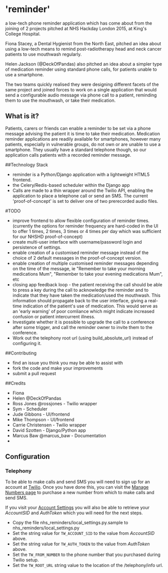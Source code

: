# 'reminder'
a low-tech phone reminder application which has come about from the joining of 2 projects pitched at NHS Hackday London 2015, at King's College Hospital.

Fiona Stacey, a Dental Hygienist from the North East, pitched an idea about using a low-tech means to remind post-radiotherapy head and neck cancer patients to use mouthwash regularly.

Helen Jackson (@DeckOfPandas) also pitched an idea about a simpler type of medication reminder using standard phone calls, for patients unable to use a smartphone.

The two teams quickly realised they were designing different facets of the same project and joined forces to work on a single application that would send a configurable audio message via phone call to a patient, reminding them to use the mouthwash, or take their medication.

## What is it?
Patients, carers or friends can enable a reminder to be set via a phone message advising the patient it is time to take their medication. Medication reminder applications are readily available for smartphones, however many patients, especially in vulnerable groups, do not own or are unable to use a smartphone. They usually have a standard telephone though, so our application calls patients with a recorded reminder message.

##Technology Stack
* reminder is a Python/Django application with a lightweight HTML5 frontend.
* the Celery/Redis-based scheduler within the Django app
* Calls are made to a thin wrapper around the Twilio API, enabling the application to place a telephone call or send an SMS. The current 'proof-of-concept' is set to deliver one of two prerecorded audio files.

#TODO
* improve frontend to allow flexible configuration of reminder times. (currently the options for reminder frequency are hard-coded in the UI to offer 1 times, 2 times, 3 times or 4 times per day which was sufficient for our NHSHD proof-of-concept)
* create multi-user interface with username/password login and persistence of settings.
* enable creation of a customised reminder message instead of the choice of 2 default messages in the proof-of-concept version.
* enable creation of multiple customised reminder messages depending on the time of the message, ie "Remember to take your morning medications Mum", "Remember to take your evening medications Mum", etc
* closing app feedback loop - the patient receiving the call should be able to press a key during the call to acknowledge the reminder and to indicate that they have taken the medication/used the mouthwash. This information should propagate back to the user interface, giving a real-time indication of the patient's use of medication. This would serve as an 'early warning' of poor comliance which might indicate increased confusion or patient intercurrent illness.
* Investigate whether it is possible to upgrade the call to a conference after some trigger, and call the reminder owner to invite them to the conference.
* Work out the telephony root url (using build_absolute_url) instead of configuring it.

##Contributing
* find an issue you think you may be able to assist with
* fork the code and make your improvements
* submit a pull request

##Credits
* Fiona
* Helen @DeckOfPandas
* Ross Jones @rossjones - Twilio wrapper
* Sym - Scheduler
* Jude Gibbons - UI/frontend
* Mike Thompson - UI/frontend
* Carrie Christensen - Twilio wrapper
* David Szotten - Django/Python app
* Marcus Baw @marcus_baw - Documentation
* 


## Configuration

### Telephony

To be able to make calls and send SMS you will need to sign up for an account at [Twilio](https://www.twilio.com). Once you have done this, you can visit the [Manage Numbers page](https://www.twilio.com/user/account/phone-numbers/incoming) to purchase a new number from which to make calls and send SMS.

If you visit your [Account Settings](https://www.twilio.com/user/account/settings) you will also be able to retrieve your *AccountSID* and *AuthToken* which you will need for the next steps.


   * Copy the file nhs_reminders/local_settings.py.sample to nhs_reminders/local_settings.py
   * Set the string value for ```TW_ACCOUNT_SID``` to the value from *AccountSID* above.
   * Set the string value for ```TW_AUTH_TOKEN``` to the value from *AuthToken* above.
   * Set the ```TW_FROM_NUMBER``` to the phone number that you purchased during Twilio setup.
   * Set the ```TW_ROOT_URL``` string value to the location of the /telephony/info url.
   